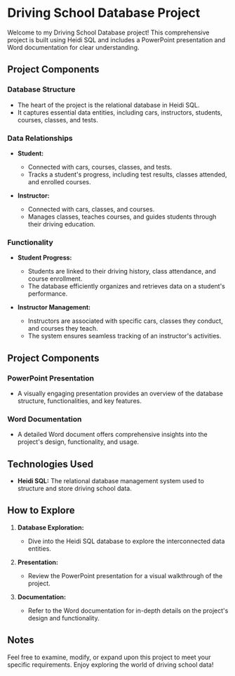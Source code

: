 # Driving School Database Project

Welcome to my Driving School Database project! This comprehensive project is built using Heidi SQL and includes a PowerPoint presentation and Word documentation for clear understanding.

## Project Components

### Database Structure
- The heart of the project is the relational database in Heidi SQL.
- It captures essential data entities, including cars, instructors, students, courses, classes, and tests.

### Data Relationships
- **Student:**
  - Connected with cars, courses, classes, and tests.
  - Tracks a student's progress, including test results, classes attended, and enrolled courses.

- **Instructor:**
  - Connected with cars, classes, and courses.
  - Manages classes, teaches courses, and guides students through their driving education.

### Functionality
- **Student Progress:**
  - Students are linked to their driving history, class attendance, and course enrollment.
  - The database efficiently organizes and retrieves data on a student's performance.

- **Instructor Management:**
  - Instructors are associated with specific cars, classes they conduct, and courses they teach.
  - The system ensures seamless tracking of an instructor's activities.

## Project Components

### PowerPoint Presentation
- A visually engaging presentation provides an overview of the database structure, functionalities, and key features.
  
### Word Documentation
- A detailed Word document offers comprehensive insights into the project's design, functionality, and usage.

## Technologies Used
- **Heidi SQL:** The relational database management system used to structure and store driving school data.

## How to Explore
1. **Database Exploration:**
   - Dive into the Heidi SQL database to explore the interconnected data entities.

2. **Presentation:**
   - Review the PowerPoint presentation for a visual walkthrough of the project.

3. **Documentation:**
   - Refer to the Word documentation for in-depth details on the project's design and functionality.

## Notes
Feel free to examine, modify, or expand upon this project to meet your specific requirements. Enjoy exploring the world of driving school data!
